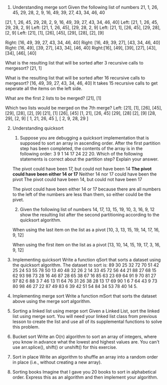 1.  Understanding merge sort
Given the following list of numbers 21, 1, 26, 45, 29, 28, 2, 9, 16, 49, 39, 27, 43, 34, 46, 40

[21, 1, 26, 45, 29, 28, 2, 9, 16, 49, 39, 27, 43, 34, 46, 40]
Left: [21, 1, 26, 45, 29, 28, 2, 9] 
Left: [21, 1, 26, 45], [29, 28, 2, 9]
Left: [21, 1], [26, 45], [29, 28], [2, 9]
Left: [21], [1], [26], [45], [29], [28], [2], [9]

Right: [16, 49, 39, 27, 43, 34, 46, 40]
Right: [16, 49, 39, 27], [43, 34, 46, 40]
Right: [16, 49], [39, 27], [43, 34], [46, 40]
Right:[16], [49], [39], [27], [43], [34], [46], [40]

What is the resulting list that will be sorted after 3 recursive calls to mergesort? [21, 1]


What is the resulting list that will be sorted after 16 recursive calls to mergesort? [16, 49, 39, 27, 43, 34, 46, 40]
It takes 15 recursive calls to get seperate all the items on the left side.

What are the first 2 lists to be merged?
[21], [1]

Which two lists would be merged on the 7th merge?
Left: [21], [1], [26], [45], [29], [28], [2], [9]
[21], [1]
[26], [45]
[1, 21], [26, 45]
[29], [28]
[2], [9]
[28, 29], [2, 9]
[ 1, 21, 26, 45 ], [ 2, 9, 28, 29 ]

2.  Understanding quicksort
    1) Suppose you are debugging a quicksort implementation that is supposed to sort an array in ascending order. After the first partition step has been completed, the contents of the array is in the following order: 3 9 1 14 17 24 22 20. Which of the following statements is correct about the partition step? Explain your answer.

    The pivot could have been 17, but could not have been 14
    **The pivot could have been either 14 or 17**
    Neither 14 nor 17 could have been the pivot
    The pivot could have been 14, but could not have been 17

    The pivot could have been either 14 or 17 because there are all numbers to the left of the numbers are less than them, so either could be the pivet.

    2) Given the following list of numbers 14, 17, 13, 15, 19, 10, 3, 16, 9, 12 show the resulting list after the second partitioning according to the quicksort algorithm.
    
    When using the last item on the list as a pivot
    [10,  3, 13, 15, 19, 14, 17, 16,  9, 12]

    When using the first item on the list as a pivot
    [13, 10, 14, 15, 19, 17, 3, 16, 9, 12]

3.  Implementing quicksort
Write a function qSort that sorts a dataset using the quicksort algorithm. The dataset to sort is: 89 30 25 32 72 70 51 42 25 24 53 55 78 50 13 40 48 32 26 2 14 33 45 72 56 44 21 88 27 68 15 62 93 98 73 28 16 46 87 28 65 38 67 16 85 63 23 69 64 91 9 70 81 27 97 82 6 88 3 7 46 13 11 64 76 31 26 38 28 13 17 69 90 1 6 7 64 43 9 73 80 98 46 27 22 87 49 83 6 39 42 51 54 84 34 53 78 40 14 5.

4. Implementing merge sort
Write a function mSort that sorts the dataset above using the merge sort algorithm.

5. Sorting a linked list using merge sort
Given a Linked List, sort the linked list using merge sort. You will need your linked list class from previous lesson to create the list and use all of its supplemental functions to solve this problem.

6. Bucket sort
Write an O(n) algorithm to sort an array of integers, where you know in advance what the lowest and highest values are. You can't use arr.splice(), shift() or unshift() for this exercise.

7. Sort in place
Write an algorithm to shuffle an array into a random order in place (i.e., without creating a new array).

8. Sorting books
Imagine that I gave you 20 books to sort in alphabetical order. Express this as an algorithm and then implement your algorithm.